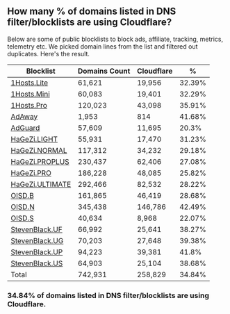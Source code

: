 ## How many % of domains listed in DNS filter/blocklists are using Cloudflare?


Below are some of public blocklists to block ads, affiliate, tracking, metrics, telemetry etc.
We picked domain lines from the list and filtered out duplicates.
Here's the result.


| Blocklist | Domains Count | Cloudflare | % |
| --- | --- | --- | --- |
| [1Hosts.Lite](https://raw.githubusercontent.com/badmojr/1Hosts/master/Lite/hosts.win) | 61,621 | 19,956 | 32.39% |
| [1Hosts.Mini](https://raw.githubusercontent.com/badmojr/1Hosts/master/mini/hosts.win) | 60,083 | 19,401 | 32.29% |
| [1Hosts.Pro](https://raw.githubusercontent.com/badmojr/1Hosts/master/Pro/hosts.win) | 120,023 | 43,098 | 35.91% |
| [AdAway](https://raw.githubusercontent.com/AdAway/adaway.github.io/master/hosts.txt) | 1,953 | 814 | 41.68% |
| [AdGuard](https://adguardteam.github.io/AdGuardSDNSFilter/Filters/filter.txt) | 57,609 | 11,695 | 20.3% |
| [HaGeZi.LIGHT](https://raw.githubusercontent.com/hagezi/dns-blocklists/main/hosts/light.txt) | 55,931 | 17,470 | 31.23% |
| [HaGeZi.NORMAL](https://raw.githubusercontent.com/hagezi/dns-blocklists/main/hosts/multi.txt) | 117,312 | 34,232 | 29.18% |
| [HaGeZi.PROPLUS](https://raw.githubusercontent.com/hagezi/dns-blocklists/main/hosts/pro.plus.txt) | 230,437 | 62,406 | 27.08% |
| [HaGeZi.PRO](https://raw.githubusercontent.com/hagezi/dns-blocklists/main/hosts/pro.txt) | 186,228 | 48,085 | 25.82% |
| [HaGeZi.ULTIMATE](https://raw.githubusercontent.com/hagezi/dns-blocklists/main/hosts/ultimate.txt) | 292,466 | 82,532 | 28.22% |
| [OISD.B](https://big.oisd.nl/dnsmasq) | 161,865 | 46,419 | 28.68% |
| [OISD.N](https://nsfw.oisd.nl/dnsmasq) | 345,438 | 146,786 | 42.49% |
| [OISD.S](https://small.oisd.nl/dnsmasq) | 40,634 | 8,968 | 22.07% |
| [StevenBlack.UF](https://raw.githubusercontent.com/StevenBlack/hosts/master/alternates/fakenews/hosts) | 66,992 | 25,641 | 38.27% |
| [StevenBlack.UG](https://raw.githubusercontent.com/StevenBlack/hosts/master/alternates/gambling/hosts) | 70,203 | 27,648 | 39.38% |
| [StevenBlack.UP](https://raw.githubusercontent.com/StevenBlack/hosts/master/alternates/porn/hosts) | 94,223 | 39,381 | 41.8% |
| [StevenBlack.US](https://raw.githubusercontent.com/StevenBlack/hosts/master/alternates/social/hosts) | 64,903 | 25,104 | 38.68% |
| Total | 742,931 | 258,829 | 34.84% |


### 34.84% of domains listed in DNS filter/blocklists are using Cloudflare.